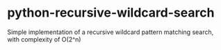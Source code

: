 # python-recursive-wildcard-search
Simple implementation of a recursive wildcard pattern matching search, with complexity of O(2^n)
